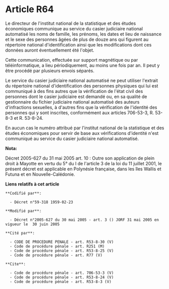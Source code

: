 # Article R64

Le directeur de l'institut national de la statistique et des études économiques communique au service du casier judiciaire
national automatisé les noms de famille, les prénoms, les dates et lieu de naissance et le sexe des personnes âgées de plus
de douze ans qui figurent au répertoire national d'identification ainsi que les modifications dont ces données auront
éventuellement été l'objet. 

Cette communication, effectuée sur support magnétique ou par téléinformatique, a lieu périodiquement, au moins une fois par
an. Il peut y être procédé par plusieurs envois séparés. 

Le service du casier judiciaire national automatisé ne peut utiliser l'extrait du répertoire national d'identification des
personnes physiques qui lui est communiqué à des fins autres que la vérification de l'état civil des personnes dont le casier
judiciaire est demandé ou, en sa qualité de gestionnaire du fichier judiciaire national automatisé des auteurs d'infractions
sexuelles, à d'autres fins que la vérification de l'identité des personnes qui y sont inscrites, conformément aux articles
706-53-3, R. 53-8-3 et R. 53-8-24. 

En aucun cas le numéro attribué par l'institut national de la statistique et des études économiques pour servir de base aux
vérifications d'identité n'est communiqué au service du casier judiciaire national automatisé.

**Nota:**

Décret 2005-627 du 31 mai 2005 art. 10 : Outre son application de plein droit à Mayotte en vertu du 5° du I de l'article 3 de
la loi du 11 juillet 2001, le présent décret est applicable en Polynésie française, dans les îles Wallis et Futuna et en
Nouvelle-Calédonie.

**Liens relatifs à cet article**

	**Codifié par**:

	  - Décret n°59-318 1959-02-23

	**Modifié par**:

	  - Décret n°2005-627 du 30 mai 2005 - art. 3 () JORF 31 mai 2005 en vigueur le  30 juin 2005

	**Cité par**:

	  - CODE DE PROCEDURE PENALE - art. R53-8-30 (V)
	  - Code de procédure pénale - art. R251 (M)
	  - Code de procédure pénale - art. R53-8-25 (V)
	  - Code de procédure pénale - art. R77 (V)

	**Cite**:

	  - Code de procédure pénale - art. 706-53-3 (V)
	  - Code de procédure pénale - art. R53-8-24 (V)
	  - Code de procédure pénale - art. R53-8-3 (V)
